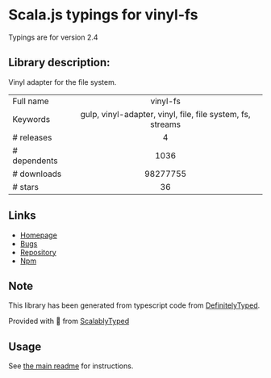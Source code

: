 
# Scala.js typings for vinyl-fs

Typings are for version 2.4

## Library description:
Vinyl adapter for the file system.

|                    |                 |
| ------------------ | :-------------: |
| Full name          | vinyl-fs |
| Keywords           | gulp, vinyl-adapter, vinyl, file, file system, fs, streams |
| # releases         | 4 |
| # dependents       | 1036 |
| # downloads        | 98277755 |
| # stars            | 36 |

## Links
- [Homepage](https://github.com/gulpjs/vinyl-fs#readme)
- [Bugs](https://github.com/gulpjs/vinyl-fs/issues)
- [Repository](https://github.com/gulpjs/vinyl-fs)
- [Npm](https://www.npmjs.com/package/vinyl-fs)
    


## Note
This library has been generated from typescript code from [DefinitelyTyped](https://definitelytyped.org).

Provided with :purple_heart: from [ScalablyTyped](https://github.com/oyvindberg/ScalablyTyped)

## Usage
See [the main readme](../../readme.md) for instructions.


